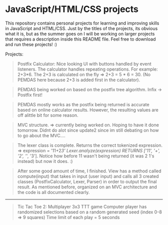 # JavaScript/HTML/CSS projects

This repository contains personal projects for learning and improving skills in JavaScript and HTML/CSS. Just by the titles of the projects, its obvious what it is, but as the summer goes on I will be working on larger projects that requires a description inside this README file. Feel free to download and run these projects! :)

Projects:
> Postfix Calculator: 
  > Nice looking UI with buttons handled by event listeners. 
  > The calculator handles repeating operations. For example: 2+3*6. The 2+3 is calculated on the fly => 2+3 = 5 * 6 = 30. (No PEMDAS here because 2+3 is added first in the calculator). 

  > PEMDAS being worked on based on the postfix tree algorithm. Infix -> Postfix first!
  
  > PEMDAS mostly works as the postfix being returned is accurate based on online calculator results. However, the resulting values are off alittle bit for some reason. 
  
  > MVC structure. => currently being worked on. Hoping to have it done tomorrow. Didnt do alot since update2 since im still debating on how to go about the MVC....
 
  > The lexer class is complete. Returns the correct tokenized expression. => expression = '11+2*3' Lexer.analyze(expression) RETURNS ['11', '+', '2', '*', '3']. Notice how before 11 wasn't being returned (it was 2 1's instead) but now it does. :)
  
  > After some good amount of time, I finished. View has a method called compute(input) that takes in input (user input) and calls all 3 created classes (PostfixCalculator, Lexer, Parser) in order to output the final result. As mentioned before, organized on an MVC architecture and the code is all documented clearly.

____________________________________________
>Tic Tac Toe 2:
  > Multiplayer 3x3 TTT game
  > Computer player has randomized selections based on a random generated seed (index 0-8 => 9 squares)
  > Time limit of each play = 5 seconds


